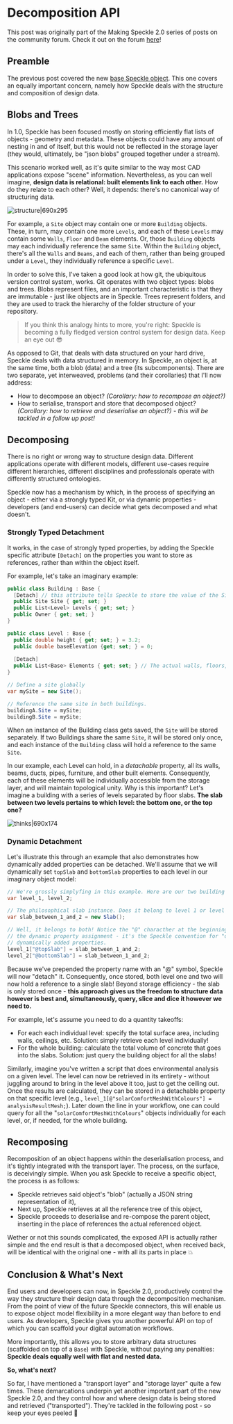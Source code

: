 # Decomposition API

This post was originally part of the Making Speckle 2.0 series of posts on the community forum. Check it out on the forum [here](https://discourse.speckle.works/t/core-2-0-decomposition-api/911?u=izzylys)!

## Preamble

The previous post covered the new [base Speckle object](https://discourse.speckle.works/t/core-2-0-the-base-object/782). This one covers an equally important concern, namely how Speckle deals with the structure and composition of design data. 

## Blobs and Trees

In 1.0, Speckle has been focused mostly on storing efficiently flat lists of objects - geometry and metadata. These objects could have any amount of nesting in and of itself, but this would not be reflected in the storage layer (they would, ultimately, be "json blobs" grouped together under a stream). 

This scenario worked well, as it's quite similar to the way most CAD applications expose "scene" information. Nevertheless, as you can well imagine, **design data is relational: built elements link to each other.** How do they relate to each other? Well, it depends: there's no canonical way of structuring data.

![structure|690x295](https://discourse.speckle.works/uploads/default/optimized/1X/cb099e4d3a8553053869d791f0ce1fcaebca3c7a_2_690x295.png) 

For example, a `Site` object may contain one or more `Building` objects. These, in turn, may contain one more `Levels`, and each of these `Levels` may contain some `Walls`, `Floor` and `Beam` elements. Or, those `Building` objects may each individually reference the same `Site`. Within the `Building` object, there's all the `Walls` and `Beams`, and each of them, rather than being grouped under a `Level`, they individually reference a specific `Level`. 

In order to solve this, I've taken a good look at how git, the ubiquitous version control system, works. Git operates with two object types: blobs and trees. Blobs represent files, and an important characteristic is that they are immutable - just like objects are in Speckle. Trees represent folders, and they are used to track the hierarchy of the folder structure of your repository. 

> If you think this analogy hints to more, you're right: Speckle is becoming a fully fledged version control system for design data. Keep an eye out 😎

As opposed to Git, that deals with data structured on your hard drive, Speckle deals with data structured in memory. In Speckle, an object is, at the same time, both a blob (data) and a tree (its subcomponents). There are two separate, yet interweaved, problems (and their corollaries) that I'll now address: 

- How to decompose an object? *(Corollary: how to recompose an object?)*
- How to serialise, transport and store that decomposed object? *(Corollary: how to retrieve and deserialise an object?) - this will be tackled in a follow up post!*

## Decomposing

There is no right or wrong way to structure design data. Different applications operate with different models, different use-cases require different hierarchies, different disciplines and professionals operate with differently structured ontologies. 

Speckle now has a mechanism by which, in the process of specifying an object - either via a strongly typed Kit, or via dynamic properties - developers (and end-users) can decide what gets decomposed and what doesn't. 

### Strongly Typed Detachment

It works, in the case of strongly typed properties, by adding the Speckle specific attribute `[Detach]` on the properties you want to store as references, rather than within the object itself. 

For example, let's take an imaginary example:  

```csharp
public class Building : Base { 
  [Detach] // this attribute tells Speckle to store the value of the Site separately. 
  public Site Site { get; set; }
  public List<Level> Levels { get; set; } 
  public Owner { get; set; } 
}

public class Level : Base {
  public double height { get; set; } = 3.2; 
  public double baseElevation {get; set; } = 0; 
	
  [Detach]
  public List<Base> Elements { get; set; } // The actual walls, floors, columns, etc.
}

// Define a site globally
var mySite = new Site(); 

// Reference the same site in both buildings. 
buildingA.Site = mySite;
buildingB.Site = mySite; 
```

When an instance of the Building class gets saved, the `Site` will be stored separately. If two Buildings share the same `Site`, it will be stored only once, and each instance of the `Building` class will hold a reference to the same `Site`.

In our example, each Level can hold, in a *detachable* property, all its walls, beams, ducts, pipes, furniture, and other built elements. Consequently, each of these elements will be individually accessible from the storage layer, and will maintain topological unity. Why is this important? Let's imagine a building with a series of levels separated by floor slabs. **The slab between two levels pertains to which level: the bottom one, or the top one?** 

![thinks|690x174](https://discourse.speckle.works/uploads/default/original/1X/3ea9d660024d5f3545933133165737e063fa87d5.png) 

### Dynamic Detachment

Let's illustrate this through an example that also demonstrates how dynamically added properties can be detached. We'll assume that we will dynamically set `topSlab` and `bottomSlab` properties to each level in our imaginary object model:

```csharp
// We're grossly simplyfing in this example. Here are our two building levels: 
var level_1, level_2;

// The philosophical slab instance. Does it belong to level 1 or level 2? 
var slab_between_1_and_2 = new Slab(); 

// Well, it belongs to both! Notice the "@" characther at the beginning of 
// the dynamic property assignment - it's the Speckle convention for "detaching"
// dynamically added properties. 
level_1["@topSlab"] = slab_between_1_and_2;
level_2["@bottomSlab"] = slab_between_1_and_2;
```

Because we've prepended the property name with an "@" symbol, Speckle will now "detach" it. Consequently, once stored, both level one and two will now hold a reference to a single slab! Beyond storage efficiency - the slab is only stored once - **this approach gives us the freedom to structure data however is best and, simultaneously, query, slice and dice it however we need to.**

For example, let's assume you need to do a quantity takeoffs: 

- For each each individual level: specify the total surface area, including walls, ceilings, etc. Solution: simply retrieve each level individually!
- For the whole building: calculate the total volume of concrete that goes into the slabs. Solution: just query the building object for all the slabs!

Similarly, imagine you've written a script that does environmental analysis on a given level. The level can now be retrieved in its entirety - without juggling around to bring in the level above it too, just to get the ceiling out. Once the results are calculated, they can be stored in a detachable property on that specific level (e.g., `level_1[@"solarComfortMeshWithColours"] = analysisResultMesh;`). Later down the line in your workflow, one can could query for all the "`solarComfortMeshWithColours`" objects individually for each level, or, if needed, for the whole building. 

## Recomposing

Recomposition of an object happens within the deserialisation process, and it's tightly integrated with the transport layer. The process, on the surface, is deceivingly simple. When you ask Speckle to receive a specific object, the process is as follows: 

- Speckle retrieves said object's "blob" (actually a JSON string representation of it),
- Next up, Speckle retrieves at all the reference tree of this object,
- Speckle proceeds to deserialise and re-compose the parent object, inserting in the place of references the actual referenced object.

Wether or not this sounds complicated, the exposed API is actually rather simple and the end result is that a decomposed object, when received back, will be identical with the original one - with all its parts in place 💥

## Conclusion & What's Next

End users and developers can now, in Speckle 2.0, productively control the way they structure their design data through the decomposition mechanism. From the point of view of the future Speckle connectors, this will enable us to expose object model flexibility in a more elegant way than before to end users. As developers, Speckle gives you another powerful API on top of which you can scaffold your digital automation workflows. 

More importantly, this allows you to store arbitrary data structures (scaffolded on top of a `Base`) with Speckle, without paying any penalties: **Speckle deals equally well with flat and nested data.**

**So, what's next?** 

So far, I have mentioned a "transport layer" and "storage layer" quite a few times. These demarcations underpin yet another important part of the new Speckle 2.0, and they control how and where design data is being stored and retrieved ("transported"). They're tackled in the following post - so keep your eyes peeled 👀
